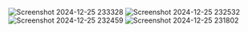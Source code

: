 ![Screenshot 2024-12-25 233328](https://github.com/user-attachments/assets/dd5999cd-9d57-454f-bb9e-9308702e4441)
![Screenshot 2024-12-25 232532](https://github.com/user-attachments/assets/16d7f518-e0f3-4d5b-9f40-a67bc9f0992e)
![Screenshot 2024-12-25 232459](https://github.com/user-attachments/assets/cc72af6a-3df0-4ce6-abf9-1089ae657889)
![Screenshot 2024-12-25 231802](https://github.com/user-attachments/assets/88592c19-206f-4745-bf48-a3996a1bc0fe)
